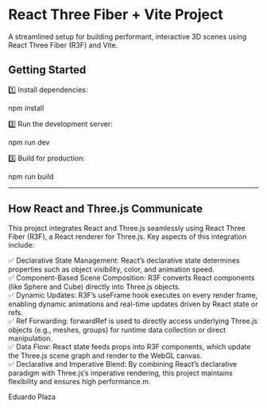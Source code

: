 # React Three Fiber + Vite Project
A streamlined setup for building performant, interactive 3D scenes using React Three Fiber (R3F) and Vite.

## Getting Started

1️⃣ Install dependencies:

npm install

2️⃣ Run the development server:

npm run dev

3️⃣ Build for production:

npm run build

---

## How React and Three.js Communicate

This project integrates React and Three.js seamlessly using React Three Fiber (R3F), a React renderer for Three.js. Key aspects of this integration include:

✅ Declarative State Management: React’s declarative state determines properties such as object visibility, color, and animation speed.  
✅ Component-Based Scene Composition: R3F converts React components (like Sphere and Cube) directly into Three.js objects.  
✅ Dynamic Updates: R3F’s useFrame hook executes on every render frame, enabling dynamic animations and real-time updates driven by React state or refs.  
✅ Ref Forwarding: forwardRef is used to directly access underlying Three.js objects (e.g., meshes, groups) for runtime data collection or direct manipulation.  
✅ Data Flow: React state feeds props into R3F components, which update the Three.js scene graph and render to the WebGL canvas.  
✅ Declarative and Imperative Blend: By combining React’s declarative paradigm with Three.js’s imperative rendering, this project maintains flexibility and ensures high performance.m.

Eduardo Plaza
